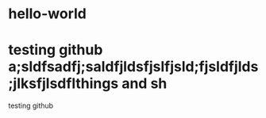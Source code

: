 # hello-world

testing github
a;sldfsadfj;saldfjldsfjslfjsld;fjsldfjlds;jlksfjlsdflthings and sh
=======
testing github 

